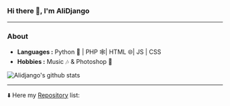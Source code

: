 ### Hi there 👋, I'm AliDjango
__________________________________________________________________________________________________________________________

### About

-  **Languages :** Python 🐍 | PHP 🕸| HTML 🌐| JS | CSS
-  **Hobbies :** Music 🎶 & Photoshop 🎨

![Alidjango's github stats](https://github-readme-stats.vercel.app/api?username=TheHolyLoli&show_icons=true&theme=tokyonight)

__________________________________________________________________________________________________________________________
⬇️ Here my [Repository](https://github.com/pokurt?tab=repositories) list:
